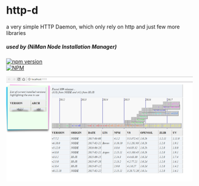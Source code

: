 # http-d
a very simple HTTP Daemon, which only rely on http and just few more libraries


##### used by (NiMan Node Installation Manager)
[![npm version](https://badge.fury.io/js/http-d.svg)](https://badge.fury.io/js/http-d)    
[![NPM](https://nodei.co/npm/http-d.png?downloads=true&downloadRank=true&stars=true)](https://nodei.co/npm/http-d/)  

![](GUI.png)
